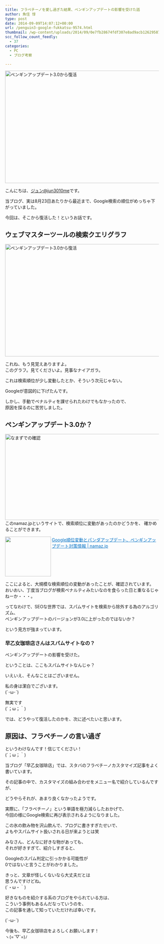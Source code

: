 ```yaml
---
title: フラペチーノを愛し過ぎた結果、ペンギンアップデートの影響を受けた話
author: 魚住 惇
type: post
date: 2014-09-09T14:07:12+00:00
url: /penguin3-google-fukkatsu-9574.html
thumbnail: /wp-content/uploads/2014/09/0e7fb28674fdf307e8ad9acb12629587.png
scc_follow_count_feedly:
  - 37
categories:
  - PC
  - ブログ考察

---
```

<img decoding="async" loading="lazy" src="/wp-content/uploads/2014/09/0e7fb28674fdf307e8ad9acb12629587.png" alt="ペンギンアップデート3.0から復活" title="スクリーンショット_2014-09-09_22_49_18.png" border="0" width="600" height="367" /><!--more-->

こんにちは、[ジュン@jun3010me][1]です。

当ブログ、実は8月23日あたりから最近まで、Google検索の順位がめっちゃ下がっていました。

今回は、そこから復活した！というお話です。

## ウェブマスターツールの検索クエリグラフ

<img decoding="async" loading="lazy" src="/wp-content/uploads/2014/09/0e7fb28674fdf307e8ad9acb12629587.png" alt="ペンギンアップデート3.0から復活" title="スクリーンショット_2014-09-09_22_49_18.png" border="0" width="600" height="367" /> 

これね、もう見覚えありますよ。  
このグラフ。見てくださいよ。見事なナイアガラ。

これは検索順位が少し変動したとか、そういう次元じゃない。

Googleが意図的に下げたんです。

しかし、手動でペナルティを課せられたわけでもなかったので、  
原因を探るのに苦労しました。

## ペンギンアップデート3.0か？

<img decoding="async" loading="lazy" src="/wp-content/uploads/2014/09/d0bf8f89e9d207d8ab2e72ff6b9d269b.png" alt="なまずでの確認" title="スクリーンショット_2014-09-09_22_57_43.png" border="0" width="600" height="281" />  
このnamaz.jpというサイトで、検索順位に変動があったのかどうかを、  
確かめることができます。

<a href="http://namaz.jp/" target="_blank"><img decoding="async" loading="lazy" class="alignleft" align="left" border="0" src="http://capture.heartrails.com/150x130/shadow?http://namaz.jp/" alt="" width="150" height="130" /></a><a style="color:#0070C5;" href="http://namaz.jp/" target="_blank">Google順位変動とパンダアップデート、ペンギンアップデート対策情報 | namaz.jp</a><a href="http://b.hatena.ne.jp/entry/http://namaz.jp/" target="_blank"><img decoding="async" border="0" src="http://b.hatena.ne.jp/entry/image/http://namaz.jp/" alt="" /></a><br style="clear:both;" />

ここによると、大規模な検索順位の変動があったことが、確認されています。  
おいおい、丁度当ブログが検索ペナルティみたいなのを食らった日と重なるじゃねーか・・・。

ってなわけで、SEOな世界では、スパムサイトを検索から除外する為のアルゴリズム、  
ペンギンアップデートのバージョンが3.0に上がったのではないか？

という見方が強まっています。

### 早乙女珈琲店さんはスパムサイトなの？

ペンギンアップデートの影響を受けた。

ということは、ここもスパムサイトなんじゃ？

いえいえ、そんなことはございません。

私の身は潔白でございます。  
(\`･ω･´)

無実です  
(´；ω；｀)

では、どうやって復活したのかを、次に述べたいと思います。

## 原因は、フラペチーノの言い過ぎ

というわけなんです！信じてください！  
(´；ω；｀)

当ブログ「早乙女珈琲店」では、スタバのフラペチーノカスタマイズ記事をよく書いています。

その記事の中で、カスタマイズの組み合わせをメニュー名で紹介しているんですが、

どうやらそれが、あまり良くなかったようです。

実際に、「フラペチーノ」という単語を極力減らしたおかげで、  
今回の様にGoogle検索に再び表示されるようになりました。

この氷の飲み物を沢山飲んで、ブログに書きすぎたせいで、  
よもやスパムサイト扱いされる日が来ようとは笑

みなさん、どんなに好きな物があっても、  
それが好きすぎて、紹介しすぎると、

Googleのスパム判定に引っかかる可能性が  
0ではないと言うことがわかりました。

きっと、文章が怪しくないなら大丈夫だとは  
思うんですけどね。  
(´・ω・｀)

好きなものを紹介する系のブログをやられている方は、  
こういう事例もあるんだなっていうのを、  
この記事を通して知っていただければ幸いです。

(\`･ω･´)

今後も、早乙女珈琲店をよろしくお願いします！  
ヽ(=´▽\`=)ﾉ

 [1]: https://twitter.com/jun3010me